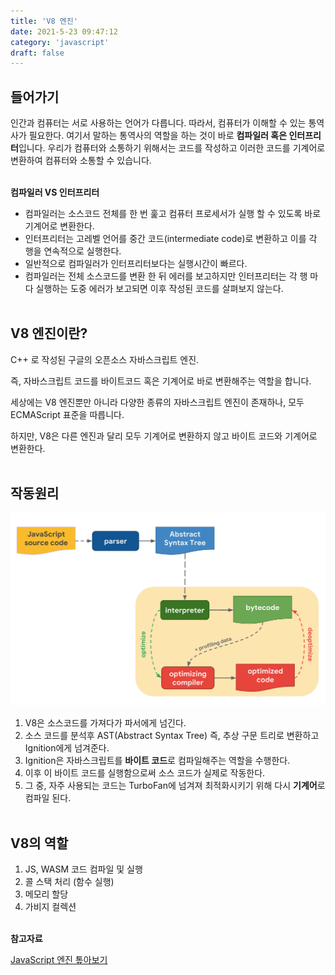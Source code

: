 ```yaml
---
title: 'V8 엔진'
date: 2021-5-23 09:47:12
category: 'javascript'
draft: false
---
```


## 들어가기

인간과 컴퓨터는 서로 사용하는 언어가 다릅니다. 따라서, 컴퓨터가 이해할 수 있는 통역사가 필요한다. 여기서 말하는 통역사의 역할을 하는 것이 바로 **컴파일러 혹은 인터프리터**입니다. 우리가 컴퓨터와 소통하기 위해서는 코드를 작성하고 이러한 코드를 기계어로 변환하여 컴퓨터와 소통할 수 있습니다.<br/><br/>

**컴파일러 VS 인터프리터**

- 컴파일러는 소스코드 전체를 한 번 훑고 컴퓨터 프로세서가 실행 할 수 있도록 바로 기계어로 변환한다.
- 인터프리터는 고레벨 언어를 중간 코드(intermediate code)로 변환하고 이를 각 행을 연속적으로 실행한다.
- 일반적으로 컴파일러가 인터프리터보다는 실행시간이 빠르다.
- 컴파일러는 전체 소스코드를 변환 한 뒤 에러를 보고하지만 인터프리터는 각 행 마다 실행하는 도중 에러가 보고되면 이후 작성된 코드를 살펴보지 않는다.
  <br/><br/>

## V8 엔진이란?

C++ 로 작성된 구글의 오픈소스 자바스크립트 엔진.

즉, 자바스크립트 코드를 바이트코드 혹은 기계어로 바로 변환해주는 역할을 합니다.

세상에는 V8 엔진뿐만 아니라 다양한 종류의 자바스크립트 엔진이 존재하나, 모두 ECMAScript 표준을 따릅니다.

하지만, V8은 다른 엔진과 달리 모두 기계어로 변환하지 않고 바이트 코드와 기계어로 변환한다.
<br/><br/>

## 작동원리

![](./images/v8_engine/1.png)<br/>

1. V8은 소스코드를 가져다가 파서에게 넘긴다.
2. 소스 코드를 분석후 AST(Abstract Syntax Tree) 즉, 추상 구문 트리로 변환하고 Ignition에게 넘겨준다.
3. Ignition은 자바스크립트를 **바이트 코드**로 컴파일해주는 역할을 수행한다.
4. 이후 이 바이트 코드를 실행함으로써 소스 코드가 실제로 작동한다.
5. 그 중, 자주 사용되는 코드는 TurboFan에 넘겨져 최적화시키기 위해 다시 **기계어**로 컴파일 된다.
   <br/><br/>

## V8의 역할

1. JS, WASM 코드 컴파일 및 실행
2. 콜 스택 처리 (함수 실행)
3. 메모리 할당
4. 가비지 컬렉션
   <br/><br/>

**참고자료**

[JavaScript 엔진 톺아보기](https://velog.io/@godori/JavaScript-engine-1)
